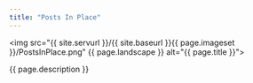 ```yaml
---
title: "Posts In Place"
---
```

<img src="{{ site.servurl }}/{{ site.baseurl }}{{ page.imageset }}/PostsInPlace.png" {{ page.landscape }} alt="{{ page.title }}">
<div>
  {{ page.description }}
</div>
